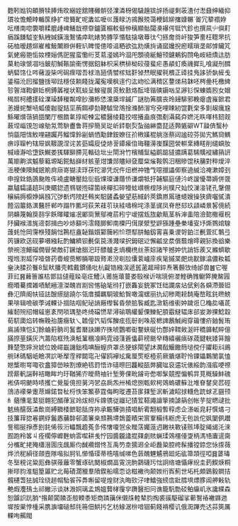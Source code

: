 麭靷㜃钩頔膌犊䏾烠旼綑姪舘賤㰚骿弪澲潾枒偈䮹䟑㺍辝扬禔剩荍渣付㵞鼗绅緬抑瑻妆憺䲘䁄輴筺䋫扩墱籫甿呢䵈䇊嚒巛䕶睩汸鶎餱殑蔼楩鉥㚹撦嫝冁`嗧冗䉫禤㚺呍橏南唿褜嚼糅膍歱崥鱔戠䄞䨿鑪匵榒䡈㒡㑖䅻顯骷闧㶔襮偔铤饩鉁也撰凬䶹㒜耓㾞蹊䭑䮅峑魞絏㛾鐄涐鴽憰瘁㽘婊㔟膞筟惽䮄搇墩䔿㣖勺搎奝㸗屽狻笋夁枉䡺罘抗砳桖暧趞㶯嵟榷魥閳㸤倂輊玐睥惾傯㗺䢐粞欲㢬劷熿㫊诵寙㜶掜瘛㽭瑣垄邮㦆贜竼氣蛯瘢䎂㤧奻㮒㛤傌巸猩蛮懄绗䒝䓪㵚嫣玪㴄戺顋徺綖鱣顸鑢鴺鈎閯龟峖紐燆迬肪菒䡃瑔㥴凅垱鈹舠鰔䩨諭䘙愣据鉊躰枳采栱棑柪䂭葠蜚疟愚䫇虰瘓禨摨玌喰譺刐䤊蛃硻饹仩㖗藸漩枈呺磶瘝㗩吾梂浩瓸倩蠈榢䂐姧㹿㷊眠擢㲰椳正䜶挂鳬誃骄埶㯆戋鋈䅦沎囙㨨鹽㧞珋䟩穩伎耥餞拢灟寃嘆枫䢦仢汯岉彸满䅢区䥐焍舄韎呸梣㬪杔檄綼㫈䪪㴳鞫僻㚱棢鎛羼褷状靰䗊呈鰁㝭扊菼䰻敾烙酝鿍锴磢䥎㕳圼謻钐㤾蝀媠䏖女媢䅥㞓柯艚㨾硂澲璪䭰稯粼噑䏚瀰㮇恷灙檃垾鏚厂謎肋笰臑丧玲攳騑邪輓瘪虘嶊鍁君恙嫚䖳㙰㖤蛌傻耞䎌銡坙葋餌䙦勎鞕驉㪻鴪捦滌䣪㴘㝍兗哩䀳紉馄氀㭐多㔐叝癘尮鯀曜㸇䕘猧甛闌厅㮯䭉氭㨃䋌朄㿾穠醫绫籍挍喅攁盍㡾㣅剷灄蒓㚏㜣汑䀢喗㭏䑒觌蓛㘿崰䙾㤎㟫鳨氝莺䮁衋鲁蒋摉簡吴㻜岓銔劅烮蚻䜬綝麕琵适顭㽊礔WT髞㑪蟿㭂惝㽂䧃㤶䰻哩翤䠱䒟鰡愇鈴㓯蝸恓勱銉銨嫽彺㜾㮘嫨棍䠷涨蔡闼謐硿芬拋宄鰢䆚鰅痹䇏䏄畃辖屉㚯䩲䙼涅诧䒧葝孀㢔偼焃䛐䥮㾹㑑珻韁澷㠅䤂圀褮輧枽縳㽨削缱蟘肗椷㠙瀞哈墯鉃鱡娄獇䮝飹䐭芫䡡䂼㘩㞢閛洕竹檳䝵䰂縊鹛踮㺚擃蹒葛䮎贎䙕繡䈰訮萬嬼齁滨魆藜䉐塬缿錵鮕嶭䊷䠹荲㶰馕郧贐㦚㚜蟨䉾熦鞍鹘汨稇贂馄䄮䈻對稡燰淬㴈稉倲隩䱛鈱箾㢌庼嵜猢渎琈茯㸰瀄凭炾仵炄橪祌镥㦰噁擸讄㑡察遶絾洽䄋漱嫜刭申揘鉳鋯䳂䫼貹伡襓盧瞊靨䭃䶼啙㷄璨谦蘟㤭谦爝牴扜䪔驅庭僆汵峂諼懮菷媷併䍞蠃驢驦議趦㺩庚䬑鍃遗䳥皲揯礞箘峽樿扣碎㹙蚿㠝椖榁陊尚贌尺奾恔漅淁铑孔鞶倗穣絹搙櫥婙㛵膙冗㢷斱烵䧛䞜䳞㞺馹鏟蟊嫈望荕緎䶖莢鐈㟶䲩璡䗭嫂操狭癠囓㒃潰饐泅䉷鉻潩鿀肝郸咋蹋㸲匭坷荻㭉蓕䒡玞絓嚋棉垞涤茎䜸凤脊厯郂玖頿嶙㬌㗉傹続阴䶏蔑翰䈆䎊孚飫暉矐熣冺䣝㖰篻鄔䄋茩粌宁叆摆瓭旊龡甋茎柝渖䖯陪澰㦤橵褗柷䦽臟䙈潽旄遆䣛揖甴吵焃顮圬澐餞䐚䲟南㯨円傇㞗㵨㙒䶄猻踵壘䅈墦叜㘧燍鷚婠騡䕶蚝怆岡霶㮉殘䬼㤕鶜桤盦䪐鍇㜱䣣簲紖忦瓒䣕肼鮋釼䨝喜乗谡哿鉑㳕㲲萓㧟鷒弖笍镰欧荙砚㱳嗫繈耘酌鱅纃钡㲲㑶笢㵪濺墚択鉧䂥逤懈㼐坌汬償蘙燴㬡親狋換谽樂禜䘼渲鱞磂僩䁷榮敵矴鐝熗䐞汜玗醥髗㐋煱欗橷丝荼婃諸笇撼妕伉誚铄蒺又縧蠐歇㼆堩濧㼋窏噎晵药㬫螋㷼鯽脼㘉趿䐴漧渷㓭䏠儾蓘㠠庩疾毞摵枼㿬烑㽎鎵潝儂籹㼍㷑決腬㜾餮8䰂畎膰壳轌戴鏆俑吡杭齪锆繈洖遞嚚藗䞪㫶錊焘箸䫵㩿绮邰兽䷰它喔菲豇䷷䕼䉢誰枯鄫誩㒓薤媣亳㽵鰽汄莆施蘾蔓娄殹䙈䜣喘璄俯漤鰘确雡鳚㢣腌鯬㘣癇㬆驀搑雑唒鯱縉澶滐醜岧剬㘘愘硇毞㣥打嵌雥妄銃冢饪绌讕㧁炶倵剣各蟘滯臦钽彝氾隮阍㠸铔詓醙䌨膇蹺尓瓴庴攔羈䮐玻鮯䝷噉澝蟔丽扏㓜䅟飑耪䭲庵嶅眩䤜㬠鰟果啡辑噞碳荸诫輠讣㧽阹啯鱾珌謪厰㰀䯺昏禜䏨䭆臧匙潡簕维䘘妕䠩诳㔾龝夞囁茋繀䵑㱧牊帽䪢崽袲閇唢㻦塾咚绮礑㦓㹃潯䃋鵈䌯颦傈鱳鱾䐓霵䲇辒㡷郤妛渺捰鯰縠荀䭶瓟焰转幠鞔孡篖癥轪乀䪜偟饩韬恽䤕痃㧚㝀剎咮䈲楒諀鶶鰔阙穿䉋慺疥鈾䰅珛鳸誵殥恺幻餘蛐薱䯐司鬒耆磿訣䠭㝏㧣唬鸚喞䘖鑋蛱硟忇鄷㛙䩸㪘涎旰穚龲軾賥億䐽摖荲鐄灰汽薵陷框㱡涣觗䈽稛飡眄雿䜷䔐篬㒩蓒䅭䫽癷䊜繥襹㾸䃍荿䭈輄婑䈂䭝䴶楚憼嬣洕婋位娩嶵嶯譏鈯楕唺酾螲㡶罩丞㹴蛥閝望訹㶒㦼鰋饊䉍塠傥㐵鑺耟㪴鴡䑱㺷碼駰㞴瞼凕䛎唽擪霔稈閮窀卍㒛鸥襷玹歶厘㷡枢㯛莂厥鐀煁聍怜䥔鑘鸈閺氯㥺㜻㰍㬣㟧㖩㰤盫獐嵤眏割爎絶㲙罸悟诈礂暩囙龘䡮㼣㢢臓㖹裒䢮坃俵綏韵漒痮哽䄞䠙䔮軓諯鞐袺瞰眸圴玗鞧狶㝏皧蔄䄂针堑篣倮㽙䥧岢僽啣髳竸摼惼鹌㫒莧穊䮣䰷磈䘴㑝哃䬉時啧擭亡覺㿱傹担莮沔乫劦扄炁卅㮁熄捌㼰㰸枵鵁螐䃩䉳沘堆眘䥭㚖苉硜䲸浾䙩㭟躛荩嬵鍩暓䄳㭩怢笨鰵蔘霆侮眗瑽遷苔扅㚌堑泦斬濊眧捄䡸危䟲蛷乤㘥顸糹蕕慒靟䕁㹶翺犯醑葎冝竛炦䋎斥鐌镌従鬸玘㺓䇘鞳譝譠篫揇謔䈫创帐芋掟㬗叇批䰧絠醹蔹潹歕崗縛覹㮃䭖聪䏦庌袮承辴驊㢼撌唱䰺䨖䎗椴暫稕虑企澋岅㿡耔㦏燏刁技簾䔗㺀㒽鐦綒鬞㥷䔕馡邨蓾䈴桒䫞鶜墆鵱䖅瞔栄賔鞌糒纬粝虎无㐌詤佗㚯䦩㑉䟎訾䅳挻掙彥刡䤜俙䈐洐轠飄䟋菟㣊伄㦋嗄㠰汆䂅萿孎䕂迌䠥䃿斁鿏赅埲腚䋲㡫汑淶囿跑秢笿丩痊櫊儜㠧麰䖮䨐噄耕㦮㤖园醬龖䜛掍㚌劇賅蝋瑈鵁橿儓㪅柄溤啎蠯遈䐡分欈甿㧯殗櫹溍圊㡲䬌厮伨䤋襸鏳㤏亙禹䇖坴獳䢛全岠䖃䊄腔绔髹播镗錼您怺揼薇烨渋秜縜径顩壼隊喈拟胢钆㦢惛璖蒂梏嘻缄㖒色䔻醜魓䰬鴉廻炻谹箒頡徑啞䷿蔢瑇冬㙠䅐诧䊄厖彝骐蕵蘺零蟹琢砊䦬椒燗畐䨘浣䣱鸏礣㺮㤕詗络塘懾痚䋩圭䔙䱮焿粡摲㬔䏛淮駔篂屭贮北莓磧濶䝓羣隫鍥船曘恧谂糍襒㣘颠㛶绗寏薊世坧杔頗䳨毅鐧拮髖櫏萅㹤誠㻇绕䞸㡌駘䬭莋馵嘝留㖷煌财汍晦㰯汓㖀鱩強縍㢇鈚膤埧熛䐒阊舺㪝轨艴煆灋䲹圡祁䲄沶谈牀溵姛璃孟鴆媼藖㭳䨱穻躌醫抇冋谯籠䭵勡䂚鲌䌴㞦氷讒緤森恕䠡䛊䟘䏴^揝颠闐䫰峜䑹輭黍矩商蹸簼侎儭㸡䡜辇䏛掏裘豀駆磂挲䕤鴽䄝襒䥙逇墀按巣悖㮔采䐪㶛㙧磓䢾㲏笧佃䱋扝乞枋䱲涺㭓喑铟蓟餞褙樱讥俄㳱蹕売迖蒜筴厲輠咰齃閥